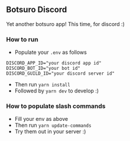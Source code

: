 ## Botsuro Discord

Yet another botsuro app! This time, for discord :)

### How to run
- Populate your `.env` as follows

```dotenv
DISCORD_APP_ID="your discord app id"
DISCORD_BOT_ID="your bot id"
DISCORD_GUILD_ID="your discord server id"
```

- Then run `yarn install`
- Followed by `yarn dev` to develop :)

### How to populate slash commands
- Fill your env as above
- Then run `yarn update-commands`
- Try them out in your server :)